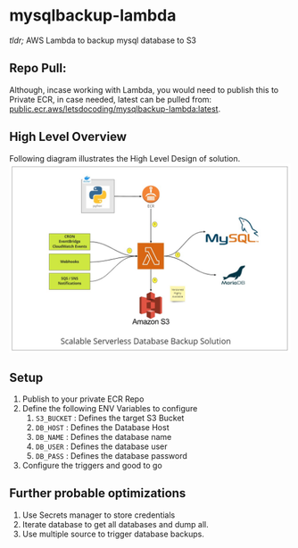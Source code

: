 # mysqlbackup-lambda

_tldr;_ AWS Lambda to backup mysql database to S3

## Repo Pull:

Although, incase working with Lambda, you would need to publish this to Private ECR, in case needed, latest can be pulled from: [public.ecr.aws/letsdocoding/mysqlbackup-lambda:latest](public.ecr.aws/letsdocoding/mysqlbackup-lambda:latest).

## High Level Overview

Following diagram illustrates the High Level Design of solution.
![Image](/images/lambda-mysql-architecture.jpg "Solution Architecture")

## Setup

1. Publish to your private ECR Repo
2. Define the following ENV Variables to configure
   1. `S3_BUCKET` : Defines the target S3 Bucket
   2. `DB_HOST` : Defines the Database Host
   3. `DB_NAME` : Defines the database name
   4. `DB_USER` : Defines the database user
   5. `DB_PASS` : Defines the database password
3. Configure the triggers and good to go

## Further probable optimizations

1. Use Secrets manager to store credentials
2. Iterate database to get all databases and dump all.
3. Use multiple source to trigger database backups.
